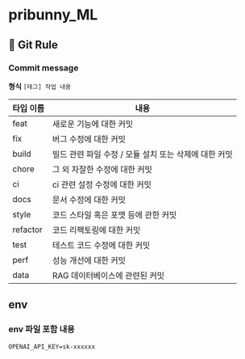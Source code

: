 # pribunny_ML

## 📌 Git Rule
### Commit message
**형식** `[태그] 작업 내용`

| **타입 이름** | **내용**                           |
|-----------|----------------------------------|
| feat      | 새로운 기능에 대한 커밋                    |
| fix       | 버그 수정에 대한 커밋                     |
| build     | 빌드 관련 파일 수정 / 모듈 설치 또는 삭제에 대한 커밋 |
| chore     | 그 외 자잘한 수정에 대한 커밋                |
| ci        | ci 관련 설정 수정에 대한 커밋               |
| docs      | 문서 수정에 대한 커밋                     |
| style     | 코드 스타일 혹은 포맷 등에 관한 커밋            |
| refactor  | 코드 리팩토링에 대한 커밋                   |
| test      | 테스트 코드 수정에 대한 커밋                 |
| perf      | 성능 개선에 대한 커밋                     |
| data      | RAG 데이터베이스에 관련된 커밋            |

## env
### env 파일 포함 내용
```
OPENAI_API_KEY=sk-xxxxxx
```
